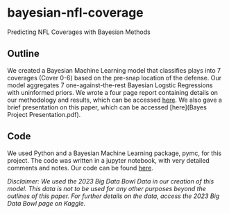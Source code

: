 # bayesian-nfl-coverage
Predicting NFL Coverages with Bayesian Methods

## Outline
We created a Bayesian Machine Learning model that classifies plays into 7 coverages (Cover 0-6) based on the pre-snap location of the defense. Our model aggregates 7 one-against-the-rest Bayesian Logstic Regressions with uninformed priors. We wrote a four page report containing details on our methodology and results, which can be accessed [here](Bayes_Project.ipynb). We also gave a brief presentation on this paper, which can be accessed [here](Bayes Project Presentation.pdf).

## Code
We used Python and a Bayesian Machine Learning package, pymc, for this project. The code was written in a jupyter notebook, with very detailed comments and notes. Our code can be found [here](BayesFinalReport.pdf). 


*Disclaimer: We used the 2023 Big Data Bowl Data in our creation of this model. This data is not to be used for any other purposes beyond the outlines of this paper. For further details on the data, access the 2023 Big Data Bowl page on Kaggle.*
